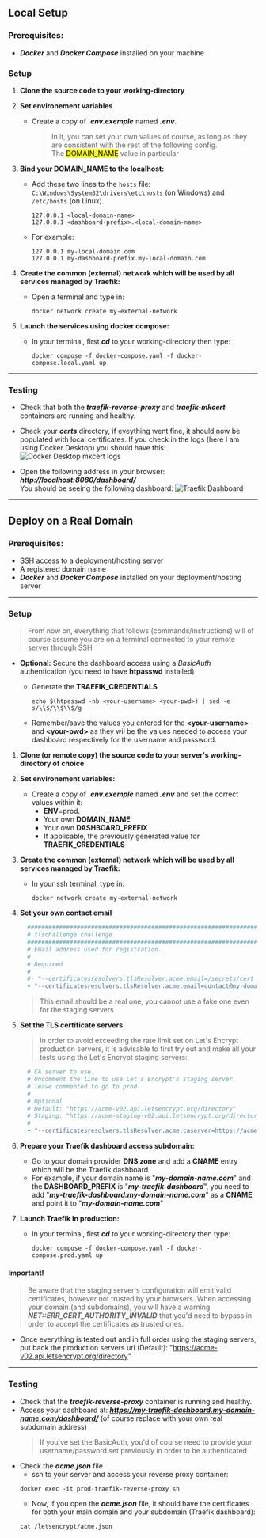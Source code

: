 ## Local Setup
### Prerequisites:
* ***Docker*** and ***Docker Compose*** installed on your machine

### Setup

1. **Clone the source code to your working-directory**

2.  **Set environement variables**
    * Create a copy of ***.env.exemple*** named ***.env***. 
        > In it, you can set your own values of course, as long as they are consistent with the rest of the following config.\
        > The <mark>DOMAIN_NAME</mark> value in particular

3.  **Bind your DOMAIN_NAME to the localhost:**
    * Add these two lines to the `hosts` file: `C:\Windows\System32\drivers\etc\hosts` (on Windows) and `/etc/hosts` (on Linux).

        ```
        127.0.0.1 <local-domain-name>
        127.0.0.1 <dashboard-prefix>.<local-domain-name>
        ```
    * For example:

        ```
        127.0.0.1 my-local-domain.com
        127.0.0.1 my-dashboard-prefix.my-local-domain.com
        ```

4.  **Create the common (external) network which will be used by all services managed by Traefik:**
    * Open a terminal and type in:
        ```shell
        docker network create my-external-network
        ```

5.  **Launch the services using docker compose:**
    * In your terminal, first ***cd*** to your working-directory then type:
        ```shell
        docker compose -f docker-compose.yaml -f docker-compose.local.yaml up
        ```
---

### Testing
* Check that both the ***traefik-reverse-proxy*** and ***traefik-mkcert*** containers are running and healthy.
* Check your ***certs*** directory, if eveything went fine, it should now be populated with local certificates.
If you check in the logs (here I am using Docker Desktop) you should have this:
![Docker Desktop mkcert logs](images/mkcert-container-log.png)  <br>

* Open the following address in your browser: ***http://localhost:8080/dashboard/***\
You should be seeing the following dashboard:
![Traefik Dashboard](images/traefik-dashboard.png)
 
---

## Deploy on a Real Domain
### Prerequisites:
- SSH access to a deployment/hosting server
- A registered domain name
- ***Docker*** and ***Docker Compose*** installed on your deployment/hosting server

---

### Setup
> From now on, everything that follows (commands/instructions) will of course assume you are on a terminal connected to your remote server through SSH
* **Optional:** Secure the dashboard access using a *BasicAuth* authentication (you need to have **htpasswd** installed)

    * Generate the **TRAEFIK_CREDENTIALS**
        ```shell
        echo $(htpasswd -nb <your-username> <your-pwd>) | sed -e s/\\$/\\$\\$/g
        ```
    * Remember/save the values you entered for the **\<your-username\>** and **\<your-pwd\>** as they wil be the values needed to access your dashboard respectively for the username and password.

1. **Clone (or remote copy) the source code to your server's working-directory of choice**

2.  **Set environement variables:**
    * Create a copy of ***.env.exemple*** named ***.env*** and set the correct values within it:
        * **ENV**=prod.
        * Your own **DOMAIN_NAME**
        * Your own **DASHBOARD_PREFIX**
        * If applicable, the previously generated value for **TRAEFIK_CREDENTIALS**

3.  **Create the common (external) network which will be used by all services managed by Traefik:**
    * In your ssh terminal, type in:
        ```shell
        docker network create my-external-network
        ```
4. **Set your own contact email**
    ```yaml {title=docker-compose.prod.yaml linenos=inline hl_lines=["9"] lineNoStart=64}
      ##############################################################################################
      # tlschallenge challenge
      ##############################################################################################
      # Email address used for registration.
      #
      # Required
      #
      #- "--certificatesresolvers.tlsResolver.acme.email=/secrets/cert_contact_email"
      - "--certificatesresolvers.tlsResolver.acme.email=contact@my-domain.com"
    ```
    > This email should be a real one, you cannot use a fake one even for the staging servers 

5. **Set the TLS certificate servers**
    > In order to avoid exceeding the rate limit set on Let's Encrypt production servers, it is advisable to first try out and make all your tests using the Let's Encrypt staging servers:
    ```yaml {title=docker-compose.prod.yaml linenos=inline hl_lines=["9"] lineNoStart=80}
      # CA server to use.
      # Uncomment the line to use Let's Encrypt's staging server,
      # leave commented to go to prod.
      #
      # Optional
      # Default: "https://acme-v02.api.letsencrypt.org/directory"
      # Staging: "https://acme-staging-v02.api.letsencrypt.org/directory"
      #
      - "--certificatesresolvers.tlsResolver.acme.caserver=https://acme-staging-v02.api.letsencrypt.org/directory"
    ```

6.  **Prepare your Traefik dashboard access subdomain:**
    * Go to your domain provider **DNS zone** and add a **CNAME** entry which will be the Traefik dashboard
    * For example, if your domain name is "***my-domain-name.com***" and the **DASHBOARD_PREFIX** is  "***my-traefik-dashboard***", you need to add "***my-traefik-dashboard.my-domain-name.com***" as a **CNAME** and point it to "***my-domain-name.com***"

7.  **Launch Traefik in production:**
    * In your terminal, first ***cd*** to your working-directory then type:
        ```shell
        docker compose -f docker-compose.yaml -f docker-compose.prod.yaml up
        ```

#### Important!
> Be aware that the staging server's configuration will emit valid certificates, however not trusted by your browsers. When accessing your domain (and subdomains), you will have a warning ***NET::ERR_CERT_AUTHORITY_INVALID***  that you'd need to bypass in order to accept the certificates as trusted ones.
    
* Once everything is tested out and in full order using the staging servers, put back the production servers url (Default): "https://acme-v02.api.letsencrypt.org/directory"

---

### Testing
* Check that the ***traefik-reverse-proxy*** container is running and healthy.
* Access your dashboard at: ***https://my-traefik-dashboard.my-domain-name.com/dashboard/*** (of course replace with your own real subdomain address)
    > If you've set the BasicAuth, you'd of course need to provide your username/password set previously in order to be authenticated
* Check the ***acme.json*** file
    * ssh to your server and access your reverse proxy container:
    ```shell
    docker exec -it prod-traefik-reverse-proxy sh
    ```
    * Now, if you open the ***acme.json*** file, it should have the certificates for both your main domain and your subdomain (Traefik dashboard):
    ```shell
    cat /letsencrypt/acme.json
    ```